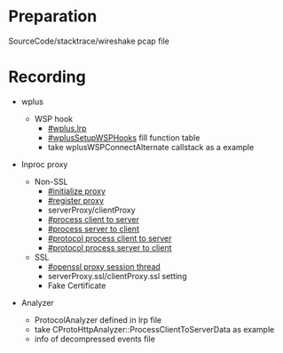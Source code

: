 # Preparation
SourceCode/stacktrace/wireshake pcap file


# Recording
- wplus
	+ WSP hook
		- [#wplus.lrp](http://myd-vm16692.hpeswlab.net:8080/source/xref/LT-CORE-master/app/Protocols/CustomApi/static/dat/protocols/wplus.lrp)
		- [#wplusSetupWSPHooks](http://myd-vm16692.hpeswlab.net:8080/source/s?refs=wplusSetupWSPHooks&project=LT-CORE-master) fill function table 
		- take wplusWSPConnectAlternate callstack as a example 
- Inproc proxy
 	+ Non-SSL
		- [#initialize proxy](http://myd-vm16692.hpeswlab.net:8080/source/s?refs=wplus_initialize_proxy&project=LT-CORE-master)
		- [#register proxy](http://myd-vm16692.hpeswlab.net:8080/source/search?q=&defs=&refs=wplus_register_socket_proxy_wsp_connect&path=&hist=&type=&project=LT-CORE-master)
		- serverProxy/clientProxy 
		- [#process client to server](http://myd-vm16692.hpeswlab.net:8080/source/search?q=sph_process_client_to_server_data&project=LT-CORE-master)
		- [#process server to client](http://myd-vm16692.hpeswlab.net:8080/source/search?q=sph_process_client_to_server_data&project=LT-CORE-master)
		- [#protocol process client to server](http://myd-vm16692.hpeswlab.net:8080/source/search?q=&defs=protocol_process_client_to_server_data&refs=&path=&hist=&type=&project=LT-CORE-master)
		- [#protocol process server to client](http://myd-vm16692.hpeswlab.net:8080/source/s?defs=protocol_process_server_to_client_data&project=LT-CORE-master)
 	+ SSL
		- [#openssl proxy session thread](http://myd-vm16692.hpeswlab.net:8080/source/s?refs=openssl_setup_ssl2way_proxy_session_thread&project=LT-CORE-master)
		- serverProxy.ssl/clientProxy.ssl setting
		- Fake Certificate 

- Analyzer
 	+ ProtocolAnalyzer defined in lrp file
 	+ take CProtoHttpAnalyzer::ProcessClientToServerData as example
 	+ info of decompressed events file

